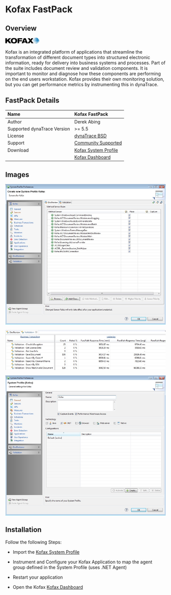 # Kofax FastPack

## Overview

![images_community/download/attachments/121340697/icon.png](images_community/download/attachments/121340697/icon.png)

Kofax is an integrated platform of applications that streamline the transformation of different document types into structured electronic information, ready for delivery into business systems and
processes. Part of the suite includes document review and validation components. It is important to monitor and diagnose how these components are performing on the end users workstation. Kofax
provides their own monitoring solution, but you can get performance metrics by instrumenting this in dynaTrace.

## FastPack Details

|Name | Kofax FastPack
| :-- | :---
| Author | Derek Abing 
| Supported dynaTrace Version | >= 5.5
| License | [dynaTrace BSD](dynaTraceBSD.txt)
| Support | [Community Supported](https://community.compuwareapm.com/community/display/DL/Support+Levels#SupportLevels-Community+Supported)  
| Download | [Kofax System Profile](Kofax.profile.xml)
|| [Kofax Dashboard](Kofax_Daily_Performance_Report.dashboard.xml)

## Images

![images_community/download/attachments/121340697/Kofax_Sensors.jpg](images_community/download/attachments/121340697/Kofax_Sensors.jpg)

![images_community/download/attachments/121340697/Dashboard.jpg](images_community/download/attachments/121340697/Dashboard.jpg)

![images_community/download/attachments/121340697/Kofax_System_Profile.jpg](images_community/download/attachments/121340697/Kofax_System_Profile.jpg)

## Installation

Follow the following Steps:

  * Import the [Kofax System Profile](Kofax.profile.xml)

  * Instrument and Configure your Kofax Application to map the agent group defined in the System Profile (uses .NET Agent) 

  * Restart your application 

  * Open the Kofax [Kofax Dashboard](Kofax_Daily_Performance_Report.dashboard.xml)

